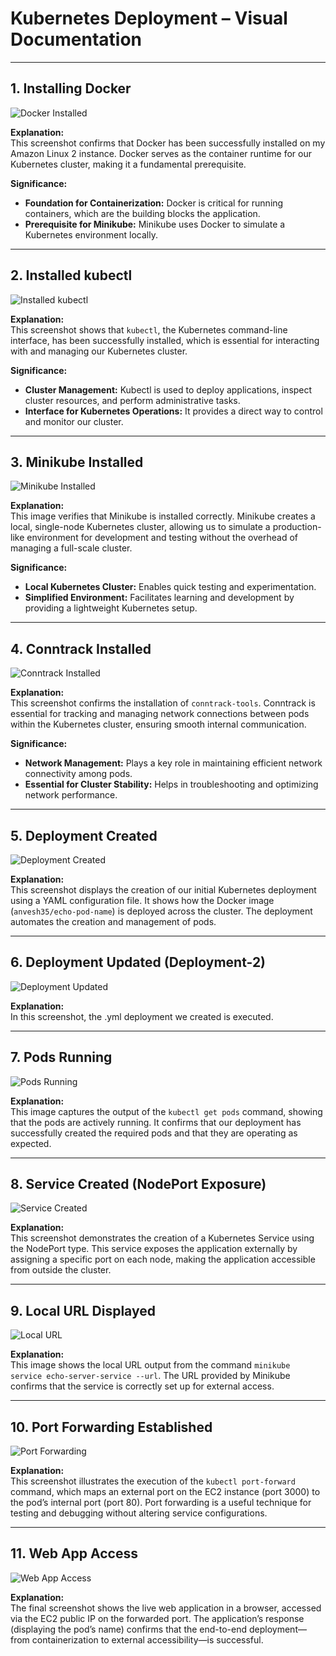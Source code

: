 # Kubernetes Deployment – Visual Documentation

---

## 1. Installing Docker

![Docker Installed](../Screenshots/Docker-Installed.png)

**Explanation:**  
This screenshot confirms that Docker has been successfully installed on my Amazon Linux 2 instance. Docker serves as the container runtime for our Kubernetes cluster, making it a fundamental prerequisite.

**Significance:**  
- **Foundation for Containerization:** Docker is critical for running containers, which are the building blocks the application.
- **Prerequisite for Minikube:** Minikube uses Docker to simulate a Kubernetes environment locally.

---

## 2. Installed kubectl

![Installed kubectl](../Screenshots/Installed-Kubectl.png)

**Explanation:**  
This screenshot shows that `kubectl`, the Kubernetes command-line interface, has been successfully installed, which is essential for interacting with and managing our Kubernetes cluster.

**Significance:**  
- **Cluster Management:** Kubectl is used to deploy applications, inspect cluster resources, and perform administrative tasks.
- **Interface for Kubernetes Operations:** It provides a direct way to control and monitor our cluster.

---

## 3. Minikube Installed

![Minikube Installed](../Screenshots/Minikube-Installed.png)

**Explanation:**  
This image verifies that Minikube is installed correctly. Minikube creates a local, single-node Kubernetes cluster, allowing us to simulate a production-like environment for development and testing without the overhead of managing a full-scale cluster.

**Significance:**  
- **Local Kubernetes Cluster:** Enables quick testing and experimentation.
- **Simplified Environment:** Facilitates learning and development by providing a lightweight Kubernetes setup.

---

## 4. Conntrack Installed

![Conntrack Installed](../Screenshots/conntrack-installed.png)

**Explanation:**  
This screenshot confirms the installation of `conntrack-tools`. Conntrack is essential for tracking and managing network connections between pods within the Kubernetes cluster, ensuring smooth internal communication.

**Significance:**  
- **Network Management:** Plays a key role in maintaining efficient network connectivity among pods.
- **Essential for Cluster Stability:** Helps in troubleshooting and optimizing network performance.

---

## 5. Deployment Created

![Deployment Created](../Screenshots/deployment.png)

**Explanation:**  
This screenshot displays the creation of our initial Kubernetes deployment using a YAML configuration file. It shows how the Docker image (`anvesh35/echo-pod-name`) is deployed across the cluster. The deployment automates the creation and management of pods.

---

## 6. Deployment Updated (Deployment-2)

![Deployment Updated](../Screenshots/deployment-2.png)

**Explanation:**  
In this screenshot, the .yml deployment we created is executed. 

---

## 7. Pods Running

![Pods Running](../Screenshots/pods-running.png)

**Explanation:**  
This image captures the output of the `kubectl get pods` command, showing that the pods are actively running. It confirms that our deployment has successfully created the required pods and that they are operating as expected.

---

## 8. Service Created (NodePort Exposure)

![Service Created](../Screenshots/service-creation.png)

**Explanation:**  
This screenshot demonstrates the creation of a Kubernetes Service using the NodePort type. This service exposes the application externally by assigning a specific port on each node, making the application accessible from outside the cluster.

---

## 9. Local URL Displayed

![Local URL](../Screenshots/local-url.png)

**Explanation:**  
This image shows the local URL output from the command `minikube service echo-server-service --url`. The URL provided by Minikube confirms that the service is correctly set up for external access.

---

## 10. Port Forwarding Established

![Port Forwarding](../Screenshots/port-forwarding.png)

**Explanation:**  
This screenshot illustrates the execution of the `kubectl port-forward` command, which maps an external port on the EC2 instance (port 3000) to the pod’s internal port (port 80). Port forwarding is a useful technique for testing and debugging without altering service configurations.

---

## 11. Web App Access

![Web App Access](../Screenshots/Web-App.png)

**Explanation:**  
The final screenshot shows the live web application in a browser, accessed via the EC2 public IP on the forwarded port. The application’s response (displaying the pod’s name) confirms that the end-to-end deployment—from containerization to external accessibility—is successful.
